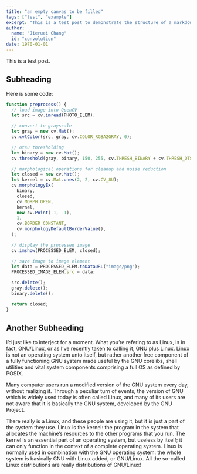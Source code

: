 ```yaml
---
title: "an empty canvas to be filled"
tags: ["test", "example"]
excerpt: "This is a test post to demonstrate the structure of a markdown file."
author:
  name: "Jieruei Chang"
  id: "convolution"
date: 1970-01-01
---
```


This is a test post.

## Subheading

Here is some code:

```javascript
function preprocess() {
  // load image into OpenCV
  let src = cv.imread(PHOTO_ELEM);

  // convert to grayscale
  let gray = new cv.Mat();
  cv.cvtColor(src, gray, cv.COLOR_RGBA2GRAY, 0);

  // otsu thresholding
  let binary = new cv.Mat();
  cv.threshold(gray, binary, 150, 255, cv.THRESH_BINARY + cv.THRESH_OTSU);

  // morphological operations for cleanup and noise reduction
  let closed = new cv.Mat();
  let kernel = cv.Mat.ones(2, 2, cv.CV_8U);
  cv.morphologyEx(
    binary,
    closed,
    cv.MORPH_OPEN,
    kernel,
    new cv.Point(-1, -1),
    1,
    cv.BORDER_CONSTANT,
    cv.morphologyDefaultBorderValue(),
  );

  // display the processed image
  cv.imshow(PROCESSED_ELEM, closed);

  // save image to image element
  let data = PROCESSED_ELEM.toDataURL("image/png");
  PROCESSED_IMAGE_ELEM.src = data;

  src.delete();
  gray.delete();
  binary.delete();

  return closed;
}
```

## Another Subheading

I’d just like to interject for a moment. What you’re refering to as Linux, is in fact, GNU/Linux, or as I’ve recently taken to calling it, GNU plus Linux. Linux is not an operating system unto itself, but rather another free component of a fully functioning GNU system made useful by the GNU corelibs, shell utilities and vital system components comprising a full OS as defined by POSIX.

Many computer users run a modified version of the GNU system every day, without realizing it. Through a peculiar turn of events, the version of GNU which is widely used today is often called Linux, and many of its users are not aware that it is basically the GNU system, developed by the GNU Project.

There really is a Linux, and these people are using it, but it is just a part of the system they use. Linux is the kernel: the program in the system that allocates the machine’s resources to the other programs that you run. The kernel is an essential part of an operating system, but useless by itself; it can only function in the context of a complete operating system. Linux is normally used in combination with the GNU operating system: the whole system is basically GNU with Linux added, or GNU/Linux. All the so-called Linux distributions are really distributions of GNU/Linux!
